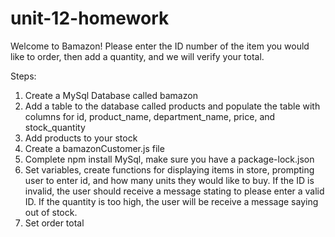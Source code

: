 # unit-12-homework
Welcome to Bamazon! Please enter the ID number of the item you would like to order, then add a quantity, and we will verify your total. 

Steps: 
1. Create a MySql Database called bamazon
2. Add a table to the database called products and populate the table with columns for id, product_name, department_name, price, and stock_quantity
3. Add products to your stock
4. Create a bamazonCustomer.js file
5. Complete npm install MySql, make sure you have a package-lock.json
6. Set variables, create functions for displaying items in store, prompting user to enter id, and how many units they would like to buy. If the ID is invalid, the user should receive a message stating to please enter a valid ID. If the quantity is too high, the user will be receive a message saying out of stock.
7. Set order total

